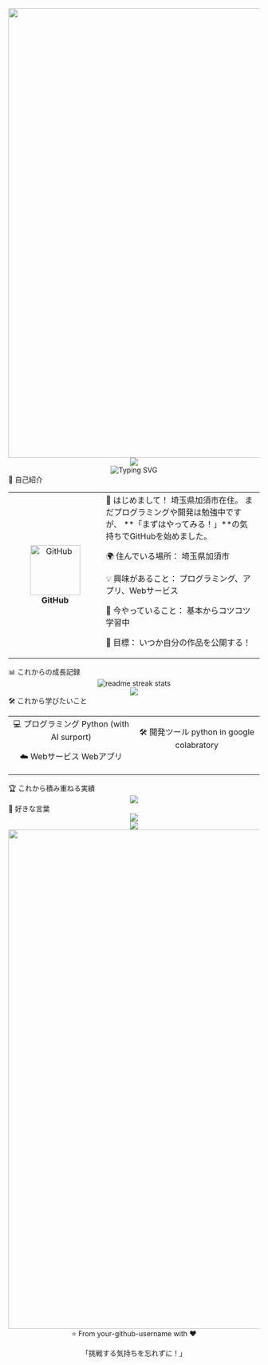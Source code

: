 <div align="center"> <img src="https://user-images.githubusercontent.com/74038190/212284100-561aa473-3905-4a80-b561-0d28506553ee.gif" width="900"> </div> <div align="center"> <img src="https://capsule-render.vercel.app/api?type=waving&color=gradient&customColorList=0,2,2,5,30&height=150&section=header&animation=twinkling" /> </div> <div align="center"> <img src="https://readme-typing-svg.herokuapp.com?font=Fira+Code&size=32&duration=2800&pause=2000&color=A9FEF7&center=true&vCenter=true&width=600&lines=こんにちは%EF%BC%81%E3%81%BE%E3%81%A0%E3%81%BE%E3%81%A0%E5%AD%A6%E7%BF%92%E4%B8%AD%E3%81%A7%E3%81%99%F0%9F%91%8B;GitHub%E3%81%AB%E6%8C%91%E6%88%A6%E4%B8%AD%F0%9F%92%AA;IT%E3%81%AB%E8%81%96%E6%86%B6%E3%81%8C%E3%81%82%E3%82%8A%E3%81%BE%E3%81%99%E2%9C%A8;%E3%81%93%E3%82%8C%E3%81%8B%E3%82%89%E3%82%82%E6%96%B0%E3%81%97%E3%81%84%E3%81%93%E3%81%A8%E3%82%92%E5%AD%A6%E3%81%B3%E3%81%BE%E3%81%99%F0%9F%93%9A" alt="Typing SVG" /> </div>
🌱 自己紹介
<div align="center"> <table> <tr> <td width="200" align="center"> <img src="https://skillicons.dev/icons?i=github" width="100" height="100" alt="GitHub" /> <br><strong>GitHub</strong> </td> <td width="400" align="left">
👋 はじめまして！
埼玉県加須市在住。
まだプログラミングや開発は勉強中ですが、
**「まずはやってみる！」**の気持ちでGitHubを始めました。

🌍 住んでいる場所： 埼玉県加須市

💡 興味があること： プログラミング、アプリ、Webサービス

📖 今やっていること： 基本からコツコツ学習中

🎯 目標： いつか自分の作品を公開する！

</td> </tr> </table> </div>
📊 これからの成長記録
<div align="center"> <img src="https://github-readme-streak-stats.herokuapp.com/?user=your-github-username&theme=transparent&border_radius=10&starting_year=2025" alt="readme streak stats" /> </div> <div align="center"> <img src="https://github-readme-activity-graph.vercel.app/graph?username=your-github-username&custom_title=My%20Learning%20Graph&bg_color=0d1117&color=58a6ff&line=58a6ff&point=58a6ff&area=true&hide_border=true" /> </div>
🛠️ これから学びたいこと
<table align="center"> <tr> <td width="50%" align="center" valign="top">
💻 プログラミング
Python (with AI surport)

☁️ Webサービス
Webアプリ

</td> <td width="50%" align="center" valign="top">

🛠️ 開発ツール
python in google colabratory

</td> </tr> </table>
🏆 これから積み重ねる実績
<div align="center"> <img src="https://github-profile-trophy.vercel.app/?username=your-github-username&theme=transparent&no-frame=true&no-bg=false&margin-w=4&column=7&title=Commit,Commits" /> </div>
💭 好きな言葉
<div align="center"> <img src="https://quotes-github-readme.vercel.app/api?type=horizontal&theme=transparent" /> </div> <div align="center"> <img src="https://capsule-render.vercel.app/api?type=waving&color=gradient&customColorList=0,2,2,5,30&height=120&section=footer&animation=twinkling" /> </div> <div align="center"> <img src="https://user-images.githubusercontent.com/74038190/212284115-f47cd8ff-2ffb-4b04-b5bf-4d1c14c0247f.gif" width="1000">
⭐ From your-github-username with ❤️

「挑戦する気持ちを忘れずに！」

</div>
